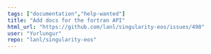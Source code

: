 ```yaml
---
tags: ["documentation","help-wanted"]
title: "Add docs for the fortran API"
html_url: "https://github.com/lanl/singularity-eos/issues/490"
user: "Yurlungur"
repo: "lanl/singularity-eos"
---
```


